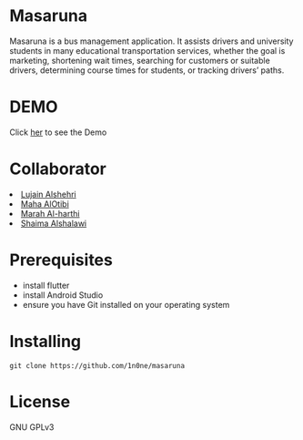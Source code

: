 <h1>Masaruna</h1>
Masaruna is a bus management application. It assists
drivers and university students in many educational
transportation services, whether the goal is marketing,
shortening wait times, searching for customers or
suitable drivers, determining course times for students,
or tracking drivers’ paths.
<h1>DEMO </h1>
Click <a href="https://drive.google.com/file/d/1a0vpNSj-yZDrVmlAnDktv5bB427LdobP/view?usp=sharing">her</a> to see the Demo
<h1>Collaborator</h1>
<li><a href="https://github.com/lujainalia">Lujain Alshehri</a></li>
<li><a href="https://github.com/MahaAlOtibi">Maha AlOtibi</a></li>
<li><a href="https://github.com/MarahEbrahim">Marah Al-harthi</a></li>
<li><a href="https://github.com/ShaimaAlshalawi">Shaima Alshalawi</a></li>
<h1>Prerequisites </h1>
<ul>
  <li>install flutter </li>
  <li>install Android Studio </li>
  <li>ensure you have Git installed on your operating system </li>
 </ul>
<h1>Installing </h1>



```
git clone https://github.com/1n0ne/masaruna
```
<h1>License </h1>
 GNU GPLv3 
